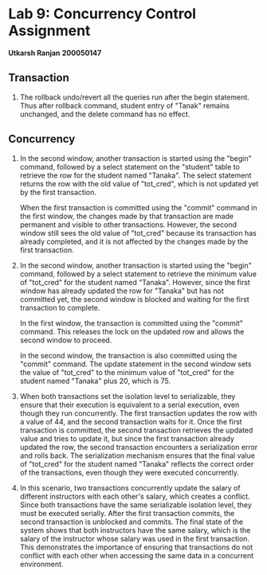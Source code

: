 # Lab 9: Concurrency Control Assignment

**Utkarsh Ranjan**
**200050147**

## Transaction

1. The rollback undo/revert all the queries run after the begin statement. Thus after rollback command, student entry of "Tanak" remains unchanged, and the delete command has no effect.

## Concurrency

1. In the second window, another transaction is started using the "begin"  command, followed by a select statement on the "student" table to  retrieve the row for the student named "Tanaka". The select statement  returns the row with the old value of "tot_cred", which is not updated  yet by the first transaction.

   When the first transaction is committed using the "commit" command in  the first window, the changes made by that transaction are made permanent and visible to other transactions. However, the second window  still sees the old value of "tot_cred" because its transaction has  already completed, and it is not affected by the changes made by the  first transaction.

2. In the second window, another transaction is started using the "begin" command, followed by a select statement to retrieve the minimum value of "tot_cred" for the student named "Tanaka". However, since the first window has already updated the row for "Tanaka" but has not committed yet, the second window is blocked and waiting for the first transaction to complete.

   In the first window, the transaction is committed using the "commit" command. This releases the lock on the updated row and allows the second window to proceed.

   In the second window, the transaction is also committed using the "commit" command. The update statement in the second window sets the value of "tot_cred" to the minimum value of "tot_cred" for the student named "Tanaka" plus 20, which is 75.

3. When both transactions set the isolation level to serializable, they  ensure that their execution is equivalent to a serial execution, even  though they run concurrently. The first transaction updates the row with a value of 44, and the second transaction waits for it. Once the first  transaction is committed, the second transaction retrieves the updated  value and tries to update it, but since the first transaction already  updated the row, the second transaction encounters a serialization error and rolls back. The serialization mechanism ensures that the final  value of "tot_cred" for the student named "Tanaka" reflects the correct  order of the transactions, even though they were executed concurrently.
4. In this scenario, two transactions concurrently update the salary of  different instructors with each other's salary, which creates a  conflict. Since both transactions have the same serializable isolation  level, they must be executed serially. After the first transaction  commits, the second transaction is unblocked and commits. The final  state of the system shows that both instructors have the same salary,  which is the salary of the instructor whose salary was used in the first transaction. This demonstrates the importance of ensuring that  transactions do not conflict with each other when accessing the same  data in a concurrent environment.